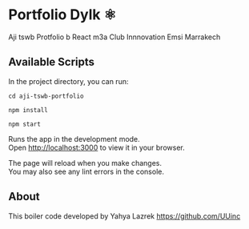 # Portfolio Dylk ⚛️

Aji tswb Protfolio b React m3a Club Innnovation Emsi Marrakech

## Available Scripts

In the project directory, you can run:

```
cd aji-tswb-portfolio
```

```
npm install
```

```
npm start
```

Runs the app in the development mode.\
Open [http://localhost:3000](http://localhost:3000) to view it in your browser.

The page will reload when you make changes.\
You may also see any lint errors in the console.

## About
This boiler code developed by Yahya Lazrek
https://github.com/UUinc
